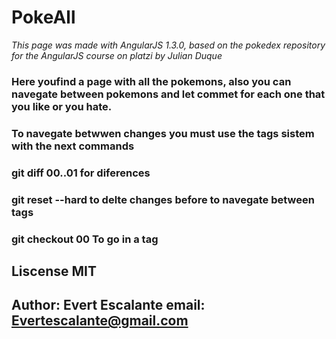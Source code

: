 # PokeAll
_This page was made with AngularJS 1.3.0, based on the pokedex repository for the AngularJS course on platzi by Julian Duque_

### Here youfind a page with all the pokemons, also you can navegate between pokemons and let commet for each one that you like or you hate.


### To navegate betwwen changes you must use the tags sistem with the next commands

### git diff 00..01 for diferences

### git  reset --hard to delte changes  before to navegate between tags

### git checkout 00 To go in a tag

## Liscense MIT

## Author: Evert Escalante  email: Evertescalante@gmail.com 
